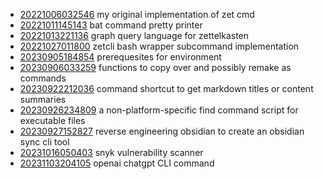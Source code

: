 - [20221006032546](/zet/20221006032546/README.md) my original implementation of zet cmd
- [20221011145143](/zet/20221011145143/README.md) bat command pretty printer
- [20221013221136](/zet/20221013221136/README.md) graph query language for zettelkasten
- [20221027011800](/zet/20221027011800/README.md) zetcli bash wrapper subcommand implementation
- [20230905184854](/zet/20230905184854/README.md) prerequesites for environment
- [20230906033259](/zet/20230906033259/README.md) functions to copy over and possibly remake as commands
- [20230922212036](/zet/20230922212036/README.md) command shortcut to get markdown titles or content summaries
- [20230926234809](/zet/20230926234809/README.md) a non-platform-specific find command script for executable files
- [20230927152827](/zet/20230927152827/README.md) reverse engineering obsidian to create an obsidian sync cli tool
- [20231016050403](/zet/20231016050403/README.md) snyk vulnerability scanner
- [20231103204105](/zet/20231103204105/README.md) openai chatgpt CLI command
